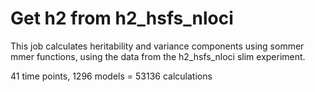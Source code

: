 # Get h2 from h2_hsfs_nloci

This job calculates heritability and variance components using sommer mmer functions, using the data from the h2_hsfs_nloci slim experiment. 

41 time points, 1296 models = 53136 calculations
